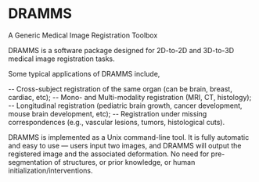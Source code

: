 DRAMMS
======

A Generic Medical Image Registration Toolbox



DRAMMS is a software package designed for 2D-to-2D and 3D-to-3D medical image registration tasks.

Some typical applications of DRAMMS include,

-- Cross-subject registration of the same organ (can be brain, breast, cardiac, etc);
-- Mono- and Multi-modality registration (MRI, CT, histology);
-- Longitudinal registration (pediatric brain growth, cancer development, mouse brain development, etc);
-- Registration under missing correspondences (e.g., vascular lesions, tumors, histological cuts).

DRAMMS is implemented as a Unix command-line tool. It is fully automatic and easy to use — users input two images, and DRAMMS will output the registered image and the associated deformation. No need for pre-segmentation of structures, or prior knowledge, or human initialization/interventions.
